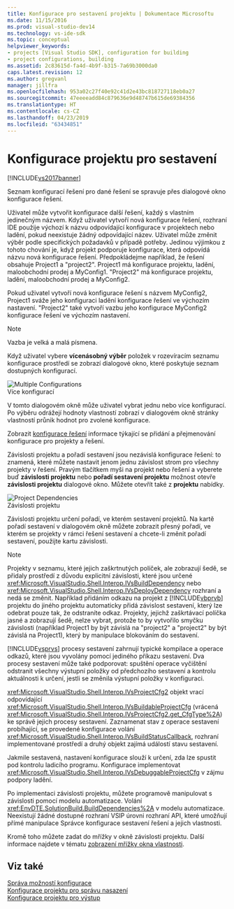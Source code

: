 ```yaml
---
title: Konfigurace pro sestavení projektu | Dokumentace Microsoftu
ms.date: 11/15/2016
ms.prod: visual-studio-dev14
ms.technology: vs-ide-sdk
ms.topic: conceptual
helpviewer_keywords:
- projects [Visual Studio SDK], configuration for building
- project configurations, building
ms.assetid: 2c83615d-fa4d-4b9f-b315-7a69b3000da0
caps.latest.revision: 12
ms.author: gregvanl
manager: jillfra
ms.openlocfilehash: 953a02c27f40e92c41d2e43bc818727118eb0a27
ms.sourcegitcommit: 47eeeeadd84c879636e9d48747b615de69384356
ms.translationtype: HT
ms.contentlocale: cs-CZ
ms.lasthandoff: 04/23/2019
ms.locfileid: "63434851"
---
```

# <a name="project-configuration-for-building"></a>Konfigurace projektu pro sestavení
[!INCLUDE[vs2017banner](../../includes/vs2017banner.md)]

Seznam konfigurací řešení pro dané řešení se spravuje přes dialogové okno konfigurace řešení.  
  
 Uživatel může vytvořit konfigurace další řešení, každý s vlastním jedinečným názvem. Když uživatel vytvoří nová konfigurace řešení, rozhraní IDE použije výchozí k názvu odpovídající konfigurace v projektech nebo ladění, pokud neexistuje žádný odpovídající název. Uživatel může změnit výběr podle specifických požadavků v případě potřeby. Jedinou výjimkou z tohoto chování je, když projekt podporuje konfigurace, která odpovídá názvu nová konfigurace řešení. Předpokládejme například, že řešení obsahuje Project1 a "project2". Project1 má konfigurace projektu, ladění, maloobchodní prodej a MyConfig1. "Project2" má konfigurace projektu, ladění, maloobchodní prodej a MyConfig2.  
  
 Pokud uživatel vytvoří nová konfigurace řešení s názvem MyConfig2, Project1 sváže jeho konfiguraci ladění konfigurace řešení ve výchozím nastavení. "Project2" také vytvoří vazbu jeho konfigurace MyConfig2 konfigurace řešení ve výchozím nastavení.  
  
> [!NOTE]
> Vazba je velká a malá písmena.  
  
 Když uživatel vybere **vícenásobný výběr** položek v rozevíracím seznamu konfigurace prostředí se zobrazí dialogové okno, které poskytuje seznam dostupných konfigurací.  
  
 ![Multiple Configurations](../../extensibility/internals/media/vsmultiplecfgs.gif "vsMultipleCfgs")  
Více konfigurací  
  
 V tomto dialogovém okně může uživatel vybrat jednu nebo více konfigurací. Po výběru odrážejí hodnoty vlastností zobrazí v dialogovém okně stránky vlastností průnik hodnot pro zvolené konfigurace.  
  
 Zobrazit [konfigurace řešení](../../extensibility/internals/solution-configuration.md) informace týkající se přidání a přejmenování konfigurace pro projekty a řešení.  
  
 Závislosti projektu a pořadí sestavení jsou nezávislá konfigurace řešení: to znamená, které můžete nastavit jenom jednu závislost strom pro všechny projekty v řešení. Pravým tlačítkem myši na projekt nebo řešení a vyberete buď **závislosti projektu** nebo **pořadí sestavení projektu** možnost otevře **závislosti projektu** dialogové okno. Můžete otevřít také z **projektu** nabídky.  
  
 ![Project Dependencies](../../extensibility/internals/media/vsprojdependencies.gif "vsProjDependencies")  
Závislosti projektu  
  
 Závislosti projektu určení pořadí, ve kterém sestavení projektů. Na kartě pořadí sestavení v dialogovém okně můžete zobrazit přesný pořadí, ve kterém se projekty v rámci řešení sestavení a chcete-li změnit pořadí sestavení, použijte kartu závislosti.  
  
> [!NOTE]
> Projekty v seznamu, které jejich zaškrtnutých políček, ale zobrazují šedě, se přidaly prostředí z důvodu explicitní závislosti, které jsou určené <xref:Microsoft.VisualStudio.Shell.Interop.IVsBuildDependency> nebo <xref:Microsoft.VisualStudio.Shell.Interop.IVsDeployDependency> rozhraní a nedá se změnit. Například přidáním odkazu na projekt z [!INCLUDE[vbprvb](../../includes/vbprvb-md.md)] projektu do jiného projektu automaticky přidá závislost sestavení, který lze odebrat pouze tak, že odstraníte odkaz. Projekty, jejichž zaškrtávací políčka jasné a zobrazují šedě, nelze vybrat, protože to by vytvořilo smyčku závislosti (například Project1 by být závislá na "project2" a "project2" by být závislá na Project1), který by manipulace blokováním do sestavení.  
  
 [!INCLUDE[vsprvs](../../includes/vsprvs-md.md)] procesy sestavení zahrnují typické kompilace a operace odkazů, které jsou vyvolány pomocí jediného příkazu sestavení. Dva procesy sestavení může také podporovat: spuštění operace vyčištění odstranit všechny výstupní položky od předchozího sestavení a kontrolu aktuálnosti k určení, jestli se změnila výstupní položky v konfiguraci.  
  
 <xref:Microsoft.VisualStudio.Shell.Interop.IVsProjectCfg2> objekt vrací odpovídající <xref:Microsoft.VisualStudio.Shell.Interop.IVsBuildableProjectCfg> (vrácená <xref:Microsoft.VisualStudio.Shell.Interop.IVsProjectCfg2.get_CfgType%2A>) ke správě jejich procesy sestavení. Zaznamenat stav z operace sestavení probíhající, se provedené konfigurace volání <xref:Microsoft.VisualStudio.Shell.Interop.IVsBuildStatusCallback>, rozhraní implementované prostředí a druhý objekt zajímá událostí stavu sestavení.  
  
 Jakmile sestavená, nastavení konfigurace slouží k určení, zda lze spustit pod kontrolu ladicího programu. Konfigurace implementovat <xref:Microsoft.VisualStudio.Shell.Interop.IVsDebuggableProjectCfg> v zájmu podpory ladění.  
  
 Po implementaci závislosti projektu, můžete programově manipulovat s závislosti pomocí modelu automatizace. Volání <xref:EnvDTE.SolutionBuild.BuildDependencies%2A> v modelu automatizace. Neexistují žádné dostupné rozhraní VSIP úrovni rozhraní API, které umožňují přímé manipulace Správce konfigurace sestavení řešení a jejich vlastnosti.  
  
 Kromě toho můžete zadat do mřížky v okně závislosti projektu. Další informace najdete v tématu [zobrazení mřížky okna vlastnosti](../../extensibility/internals/properties-display-grid.md).  
  
## <a name="see-also"></a>Viz také  
 [Správa možností konfigurace](../../extensibility/internals/managing-configuration-options.md)   
 [Konfigurace projektu pro správu nasazení](../../extensibility/internals/project-configuration-for-managing-deployment.md)   
 [Konfigurace projektu pro výstup](../../extensibility/internals/project-configuration-for-output.md)

